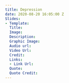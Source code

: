 ```yaml
---
title: Depression
date: 2020-08-20 16:05:00 Z
Slides:
- Template: 
  Title: 
  Image: 
  Description: 
  Graphic Image: 
  Audio url: 
  Video Url: 
  Credit: 
  Links:
  - Link Url: 
  Quote: 
  Quote Credit: 
---
```


